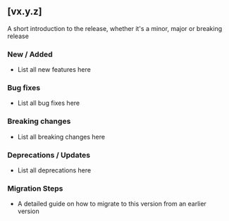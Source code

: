 ## [vx.y.z]
A short introduction to the release, whether it's a minor, major or breaking release

### New / Added
- List all new features here

### Bug fixes
- List all bug fixes here

### Breaking changes
- List all breaking changes here

### Deprecations / Updates
- List all deprecations here

### Migration Steps
- A detailed guide on how to migrate to this version from an earlier version
        